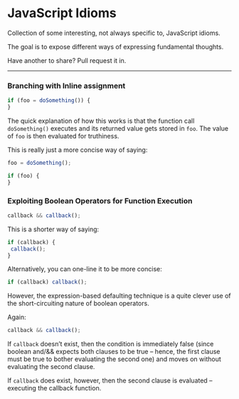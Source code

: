 JavaScript Idioms
=========

Collection of some interesting, not always specific to, JavaScript idioms. 

The goal is to expose different ways of expressing fundamental thoughts.

Have another to share? Pull request it in.

---

### Branching with Inline assignment

```javascript
if (foo = doSomething()) {
}
```

The quick explanation of how this works is that the function call `doSomething()` executes and 
its returned value gets stored in `foo`. 
The value of `foo` is then evaluated for truthiness. 

This is really just a more concise way of saying:

```javascript
foo = doSomething();

if (foo) {
}
```

### Exploiting Boolean Operators for Function Execution

```javascript
callback && callback();
```

This is a shorter way of saying:

```javascript
if (callback) {
 callback();
}
```

Alternatively, you can one-line it to be more concise:

```javascript
if (callback) callback();
```

However, the expression-based defaulting technique is a quite clever use of the short-circuiting nature of boolean operators.

Again:

```javascript
callback && callback();
```

If `callback` doesn’t exist, then the condition is immediately false 
(since boolean and/&& expects both clauses to be true – hence, the first clause must 
be true to bother evaluating the second one) and moves on without evaluating the second clause.

If `callback` does exist, however, then the second clause is 
evaluated – executing the callback function.


